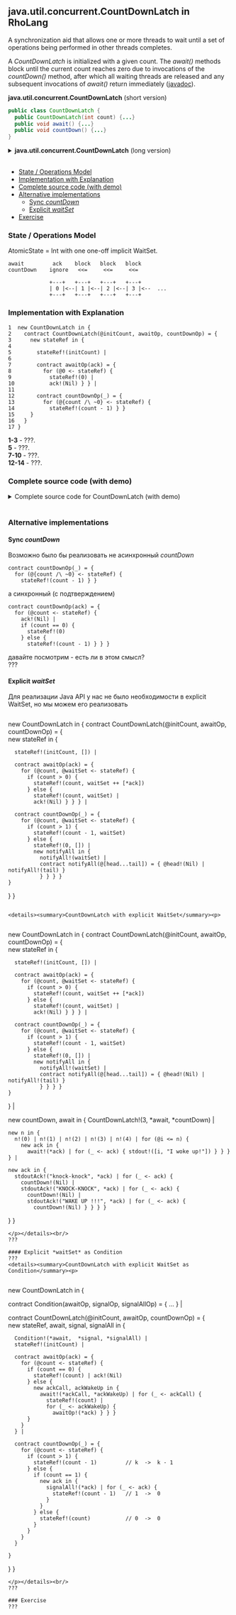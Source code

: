 ## java.util.concurrent.CountDownLatch in RhoLang

A synchronization aid that allows one or more threads to wait until a set of operations being performed in other threads completes. 

A *CountDownLatch* is initialized with a given count. The *await()* methods block until the current count reaches zero due to invocations of the *countDown()* method, after which all waiting threads are released and any subsequent invocations of *await()* return immediately ([javadoc](https://docs.oracle.com/javase/9/docs/api/java/util/concurrent/CountDownLatch.html)). 
  
**java.util.concurrent.CountDownLatch** (short version)   
```java
public class CountDownLatch {
  public CountDownLatch(int count) {...}  
  public void await() {...}  
  public void countDown() {...}	  
}

```  

<details><summary><b>java.util.concurrent.CountDownLatch</b> (long version)</summary><p>

```java
public class CountDownLatch {
  // Constructs a CountDownLatch initialized with the given count.
  public CountDownLatch(int count) {...}
  
  // Causes the current thread to wait until the latch has counted down to zero.
  public void await() {...}
  
  // Decrements the count of the latch, releasing all waiting threads if the count reaches zero.
  public void countDown() {...}
  
  // Returns the current count.
  public long getCount() {...}
}
```
</p></details><br/>

- [State / Operations Model](#state--operations-model)
- [Implementation with Explanation](#implementation-with-explanation)
- [Complete source code (with demo)](#complete-source-code-with-demo)
- [Alternative implementations](#alternative-implementations)
  - [Sync *countDown*](#sync-countdown)
  - [Explicit *waitSet*](#explicit-waitset)
- [Exercise](#exercise)

### State / Operations Model

AtomicState = Int with one one-off implicit WaitSet.

```
await         ack    block   block   block
countDown    ignore   <<=     <<=     <<=

             +---+   +---+   +---+   +---+
             | 0 |<--| 1 |<--| 2 |<--| 3 |<--  ...
             +---+   +---+   +---+   +---+
```

### Implementation with Explanation
```
1  new CountDownLatch in {
2    contract CountDownLatch(@initCount, awaitOp, countDownOp) = {  
3      new stateRef in {    
4    
5        stateRef!(initCount) |
6  
7        contract awaitOp(ack) = {
8          for (@0 <- stateRef) {          
9            stateRef!(0) | 
10           ack!(Nil) } } |  
11
12       contract countDownOp(_) = {
13         for (@{count /\ ~0} <- stateRef) {          
14           stateRef!(count - 1) } } 
15     }    
16   }
17 }
```
**1-3** - ???.   
**5** - ???.   
**7-10** - ???.   
**12-14** - ???.   

### Complete source code (with demo)
<details><summary>Complete source code for CountDownLatch (with demo)</summary><p>
  
```
new CountDownLatch in {
  contract CountDownLatch(@initCount, awaitOp, countDownOp) = {  
    new stateRef in {    
    
      stateRef!(initCount) |
  
      contract awaitOp(ack) = {
        for (@0 <- stateRef) {          
          stateRef!(0) | 
          ack!(Nil) } } |  

      contract countDownOp(_) = {
        for (@{count /\ ~0} <- stateRef) {          
          stateRef!(count - 1) } } 
    }    
  } |
  
  new countDown, await in {
    CountDownLatch!(3, *await, *countDown) |
    
    new n in {
      n!(0) | n!(1) | n!(2) | n!(3) | n!(4) | for (@i <= n) { 
        new ack in { 
          await!(*ack) | for (_ <- ack) { stdout!([i, "I woke up!"]) } } } } |     
    
    new ack in { 
      stdoutAck!("knock-knock", *ack) | for (_ <- ack) {
        countDown!(Nil) |
        stdoutAck!("KNOCK-KNOCK", *ack) | for (_ <- ack) {
          countDown!(Nil) |
          stdoutAck!("WAKE UP !!!", *ack) | for (_ <- ack) { 
            countDown!(Nil) } } } }    
  }
}
```
```
>> "knock-knock"
>> "KNOCK-KNOCK"
>> "WAKE UP !!!"
>> [4, "I woke up!"]
>> [1, "I woke up!"]
>> [0, "I woke up!"]
>> [3, "I woke up!"]
>> [2, "I woke up!"]
```
</p></details><br/>

### Alternative implementations

#### Sync *countDown*
Возможно было бы реализовать не асинхронный *countDown*
```
contract countDownOp(_) = {
  for (@{count /\ ~0} <- stateRef) {          
    stateRef!(count - 1) } }
```
а синхронный (с подтверждением)
```
contract countDownOp(ack) = {
  for (@count <- stateRef) {          
    ack!(Nil) |
    if (count == 0) {
      stateRef!(0)                       
    } else {
      stateRef!(count - 1) } } }
```
давайте посмотрим - есть ли в этом смысл?   
???

#### Explicit *waitSet*
Для реализации Java API у нас не было необходимости в explicit WaitSet, но мы можем его реализовать

```
```
new CountDownLatch in {
  contract CountDownLatch(@initCount, awaitOp, countDownOp) = {  
    new stateRef in {    
    
      stateRef!(initCount, []) |
  
      contract awaitOp(ack) = {
        for (@count, @waitSet <- stateRef) {          
          if (count > 0) {
            stateRef!(count, waitSet ++ [*ack])
          } else {             
            stateRef!(count, waitSet) |
            ack!(Nil) } } } |  
  
      contract countDownOp(_) = {
        for (@count, @waitSet <- stateRef) {          
          if (count > 1) {
            stateRef!(count - 1, waitSet)          
          } else {
            stateRef!(0, []) |            
            new notifyAll in {            
              notifyAll!(waitSet) |
              contract notifyAll(@[head...tail]) = { @head!(Nil) | notifyAll!(tail) }
              } } } }
    }    
  }
}
```

<details><summary>CountDownLatch with explicit WaitSet</summary><p>
  
```
new CountDownLatch in {
  contract CountDownLatch(@initCount, awaitOp, countDownOp) = {  
    new stateRef in {    
    
      stateRef!(initCount, []) |
  
      contract awaitOp(ack) = {
        for (@count, @waitSet <- stateRef) {          
          if (count > 0) {
            stateRef!(count, waitSet ++ [*ack])
          } else {             
            stateRef!(count, waitSet) |
            ack!(Nil) } } } |  
  
      contract countDownOp(_) = {
        for (@count, @waitSet <- stateRef) {          
          if (count > 1) {
            stateRef!(count - 1, waitSet)          
          } else {
            stateRef!(0, []) |            
            new notifyAll in {            
              notifyAll!(waitSet) |
              contract notifyAll(@[head...tail]) = { @head!(Nil) | notifyAll!(tail) }
              } } } }
    }    
  } |
  
  new countDown, await in {
    CountDownLatch!(3, *await, *countDown) |
    
    new n in {
      n!(0) | n!(1) | n!(2) | n!(3) | n!(4) | for (@i <= n) { 
        new ack in { 
          await!(*ack) | for (_ <- ack) { stdout!([i, "I woke up!"]) } } } } | 
    
    new ack in { 
      stdoutAck!("knock-knock", *ack) | for (_ <- ack) {
        countDown!(Nil) |
        stdoutAck!("KNOCK-KNOCK", *ack) | for (_ <- ack) {
          countDown!(Nil) |
          stdoutAck!("WAKE UP !!!", *ack) | for (_ <- ack) { 
            countDown!(Nil) } } } }    
  }
}
```
</p></details><br/>
???

#### Explicit *waitSet* as Condition
???
<details><summary>CountDownLatch with explicit WaitSet as Condition</summary><p>
  
```
new CountDownLatch in {

  contract Condition(awaitOp, signalOp, signalAllOp) = { ... } |

  contract CountDownLatch(@initCount, awaitOp, countDownOp) = {  
    new stateRef, await, signal, signalAll in {
    
      Condition!(*await,  *signal, *signalAll) |    
      stateRef!(initCount) |
  
      contract awaitOp(ack) = {
        for (@count <- stateRef) {                    
          if (count == 0) {
            stateRef!(count) | ack!(Nil)             
          } else {
            new ackCall, ackWakeUp in {
              await!(*ackCall, *ackWakeUp) | for (_ <- ackCall) {
                stateRef!(count) | 
                for (_ <- ackWakeUp) {
                  awaitOp!(*ack) } } }                            
          }
        } 
      } |  

      contract countDownOp(_) = {
        for (@count <- stateRef) {          
          if (count > 1) {
            stateRef!(count - 1)         // k  ->  k - 1
          } else {
            if (count == 1) {    
              new ack in {              
                signalAll!(*ack) | for (_ <- ack) {
                  stateRef!(count - 1)   // 1  ->  0 
                }
              }
            } else {
              stateRef!(count)           // 0  ->  0
            }     
          }          
        } 
      } 
 
    }    
  }
}
```
</p></details><br/>
???

### Exercise
???
